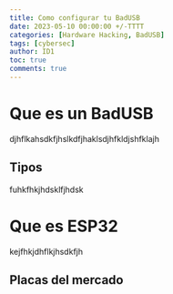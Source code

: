 ```yaml
---
title: Como configurar tu BadUSB
date: 2023-05-10 00:00:00 +/-TTTT
categories: [Hardware Hacking, BadUSB]
tags: [cybersec]
author: ID1
toc: true
comments: true
---
```


# Que es un BadUSB

djhflkahsdkfjhslkdfjhaklsdjhfkldjshfklajh

## Tipos

fuhkfhkjhdsklfjhdsk

# Que es ESP32

kejfhkjdhflkjhsdkfjh

## Placas del mercado

